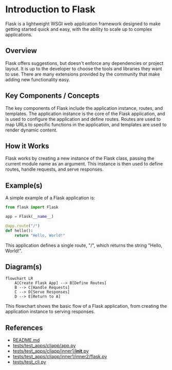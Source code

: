 # Introduction to Flask
Flask is a lightweight WSGI web application framework designed to make getting started quick and easy, with the ability to scale up to complex applications.

## Overview
Flask offers suggestions, but doesn't enforce any dependencies or project layout. It is up to the developer to choose the tools and libraries they want to use. There are many extensions provided by the community that make adding new functionality easy.

## Key Components / Concepts
The key components of Flask include the application instance, routes, and templates. The application instance is the core of the Flask application, and is used to configure the application and define routes. Routes are used to map URLs to specific functions in the application, and templates are used to render dynamic content.

## How it Works
Flask works by creating a new instance of the Flask class, passing the current module name as an argument. This instance is then used to define routes, handle requests, and serve responses.

## Example(s)
A simple example of a Flask application is:
```python
from flask import Flask

app = Flask(__name__)

@app.route("/")
def hello():
    return "Hello, World!"
```
This application defines a single route, "/", which returns the string "Hello, World!".

## Diagram(s)
```mermaid
flowchart LR
    A[Create Flask App] --> B[Define Routes]
    B --> C[Handle Requests]
    C --> D[Serve Responses]
    D --> E[Return to A]
```
This flowchart shows the basic flow of a Flask application, from creating the application instance to serving responses.

## References
* [README.md](README.md)
* [tests/test_apps/cliapp/app.py](tests/test_apps/cliapp/app.py)
* [tests/test_apps/cliapp/inner1/__init__.py](tests/test_apps/cliapp/inner1/__init__.py)
* [tests/test_apps/cliapp/inner1/inner2/flask.py](tests/test_apps/cliapp/inner1/inner2/flask.py)
* [tests/test_cli.py](tests/test_cli.py)